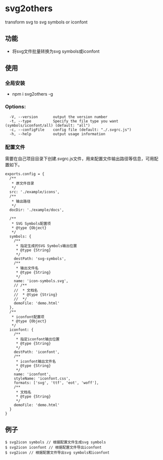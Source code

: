 # svg2others
transform svg to svg symbols or iconfont
## 功能
- 将svg文件批量转换为svg symbols或iconfont
## 使用
### 全局安装
- npm i svg2others -g

### Options:
```
  -V, --version       output the version number
  -t, --type          Specify the file type you want (symbols/iconfont/all) (default: "all")
  -c, --configFile    config file (default: "./.svgrc.js")
  -h, --help          output usage information  
```
### 配置文件
需要在自己项目目录下创建.svgrc.js文件，用来配置文件输出路径等信息，可用配置如下。
```
exports.config = {
  /**
   * 原文件目录
   */
  src: './example/icons',
  /**
   * 输出路径
   */
  docDir: './example/docs',

  /**
   * SVG Symbols配置项
   * @type {Object}
   */
  symbols: {
    /**
     * 指定生成的SVG Symbols输出位置
     * @type {String}
     */
    destPath: 'svg-symbols',
    /**
     * 输出文件名
     * @type {String}
     */
    name: 'icon-symbols.svg',
    // /**
    //  * 文档名
    //  * @type {String}
    //  */
    demoFile: 'demo.html'
  },
  /**
   * iconfont配置项
   * @type {Object}
   */
  iconfont: {
    /**
     * 指定iconfont输出位置
     * @type {String}
     */
    destPath: 'iconfont',
    /**
     * iconfont输出文件名
     * @type {String}
     */
    name: 'iconfont',
    styleName: 'iconfont.css',
    formats: ['svg', 'ttf', 'eot', 'woff'],
    /**
     * 文档名
     * @type {String}
     */
    demoFile: 'demo.html'
  }
}
```
## 例子
```shell
$ svg2icon symbols // 根据配置文件生成svg symbols
$ svg2icon iconfont // 根据配置文件导出iconfont
$ svg2icon // 根据配置文件导出svg symbols和iconfont
```